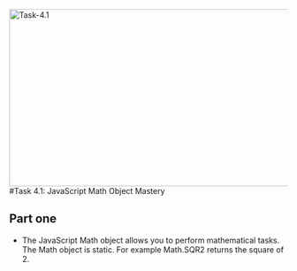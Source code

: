 <img src="https://socialify.git.ci/Mpumelelo281/Task-4.1/image?language=1&owner=1&name=1&stargazers=1&theme=Light" alt="Task-4.1" width="640" height="320" />
#Task 4.1: JavaScript Math Object Mastery

## Part one
* The JavaScript Math object allows you to perform mathematical tasks. The Math object is static. For example Math.SQR2 returns the square of 2.



